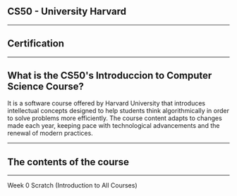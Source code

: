 ## CS50 - University Harvard

---

## Certification

---

## What is the CS50's Introduccion to Computer Science Course?

It is a software course offered by Harvard University that introduces intellectual concepts designed to help students think algorithmically in order to solve problems more efficiently. The course content adapts to changes made each year, keeping pace with technological advancements and the renewal of modern practices.

---
## The contents of the course
---
Week 0 Scratch (Introduction to All Courses)